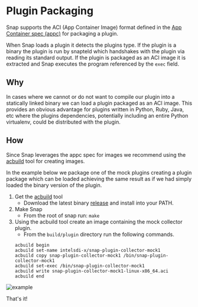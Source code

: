 # Plugin Packaging 

Snap supports the ACI (App Container
Image) format defined in the 
[App Container spec (appc)](https://github.com/appc/spec) for packaging a 
plugin.

When Snap loads a plugin it detects the plugins type.  If the plugin is a binary
the plugin is run by snapteld which handshakes with the plugin via reading its 
standard output.  If the plugin is packaged as an ACI image it is extracted
and Snap executes the program referenced by the `exec` field.

## Why  

In cases where we cannot or do not want to compile our plugin into a statically 
linked binary we can load a plugin packaged as an ACI image.  This provides 
an obvious advantage for plugins written in Python, Ruby, Java, etc where the 
plugins dependencies, potentially including an entire Python virtualenv, could 
be distributed with the plugin.  

## How

Since Snap leverages the appc spec for images we recommend using the 
[acbuild](https://github.com/appc/acbuild) tool for creating images.  

In the example below we package one of the mock plugins creating a plugin 
package which can be loaded achieving the same result as if we had simply 
loaded the binary version of the plugin. 

1. Get the [acbuild](https://github.com/appc/acbuild) tool  
    * Download the latest binary 
    [release](https://github.com/appc/acbuild/releases) and install into your 
    PATH.
2. Make Snap
    * From the root of snap run: `make`
4. Using the acbuild tool create an image containing the mock collector plugin.
    * From the `build/plugin` directory run the following commands.
    ``` 
    acbuild begin
    acbuild set-name intelsdi-x/snap-plugin-collector-mock1
    acbuild copy snap-plugin-collector-mock1 /bin/snap-plugin-collector-mock1
    acbuild set-exec /bin/snap-plugin-collector-mock1
    acbuild write snap-plugin-collector-mock1-linux-x86_64.aci
    acbuild end
    ```
![example](https://cloud.githubusercontent.com/assets/10092554/20983225/8355a382-bc70-11e6-82c6-6ac445e16513.gif)

That's it!